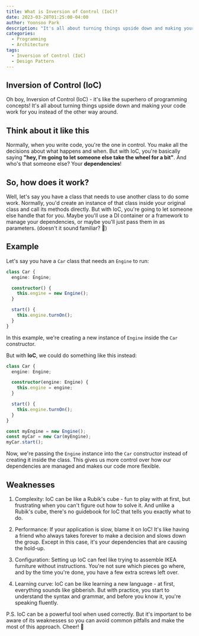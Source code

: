 ```yaml
---
title: What is Inversion of Control (IoC)?
date: 2023-03-28T01:25:00-04:00
author: Yoonsoo Park
description: "It's all about turning things upside down and making your code work for you instead of the other way around."
categories:
  - Programming
  - Architecture
tags:
  - Inversion of Control (IoC)
  - Design Pattern
---
```


## Inversion of Control (IoC)

Oh boy, Inversion of Control (IoC) - it's like the superhero of programming concepts! It's all about turning things upside down and making your code work for you instead of the other way around.

## Think about it like this

Normally, when you write code, you're the one in control. You make all the decisions about what happens and when.
But with IoC, you're basically saying **"hey, I'm going to let someone else take the wheel for a bit"**.
And who's that someone else? Your **dependencies**!

## So, how does it work?

Well, let's say you have a class that needs to use another class to do some work.
Normally, you'd create an instance of that class inside your original class and call its methods directly.
But with IoC, you're going to let someone else handle that for you.
Maybe you'll use a DI container or a framework to manage your dependencies, or maybe you'll just pass them in as parameters.
(doesn't it sound familiar? 🤔)

## Example

Let's say you have a `Car` class that needs an `Engine` to run:

```typescript
class Car {
  engine: Engine;

  constructor() {
    this.engine = new Engine();
  }

  start() {
    this.engine.turnOn();
  }
}
```

In this example, we're creating a new instance of `Engine` inside the `Car` constructor.

But with **IoC**, we could do something like this instead:

```typescript
class Car {
  engine: Engine;

  constructor(engine: Engine) {
    this.engine = engine;
  }

  start() {
    this.engine.turnOn();
  }
}

const myEngine = new Engine();
const myCar = new Car(myEngine);
myCar.start();
```

Now, we're passing the `Engine` instance into the `Car` constructor instead of creating it inside the class.
This gives us more control over how our dependencies are managed and makes our code more flexible.

## Weaknesses

1. Complexity: IoC can be like a Rubik's cube - fun to play with at first, but frustrating when you can't figure out how to solve it. And unlike a Rubik's cube, there's no guidebook for IoC that tells you exactly what to do.

2. Performance: If your application is slow, blame it on IoC! It's like having a friend who always takes forever to make a decision and slows down the group. Except in this case, it's your dependencies that are causing the hold-up.

3. Configuration: Setting up IoC can feel like trying to assemble IKEA furniture without instructions. You're not sure which pieces go where, and by the time you're done, you have a few extra screws left over.

4. Learning curve: IoC can be like learning a new language - at first, everything sounds like gibberish. But with practice, you start to understand the syntax and grammar, and before you know it, you're speaking fluently.

P.S. IoC can be a powerful tool when used correctly. But it's important to be aware of its weaknesses so you can avoid common pitfalls and make the most of this approach. Cheer! 🍺
